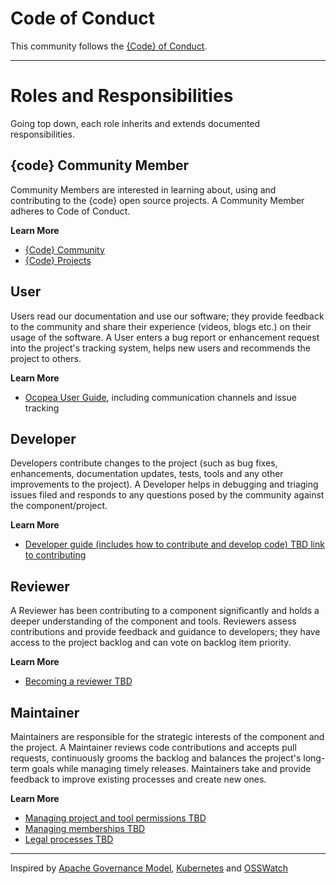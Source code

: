 # Code of Conduct
This community follows the [{Code} of
Conduct](https://github.com/codedellemc/community/blob/master/code-of-conduct.md).

---

# Roles and Responsibilities
Going top down, each role inherits and extends documented responsibilities.

## {code} Community Member
Community Members are interested in learning about, using and contributing to
the {code} open source projects. A Community Member adheres to Code of Conduct.

**Learn More**

* [{Code} Community](https://thecodeteam.com/community/)
* [{Code} Projects](https://thecodeteam.com/all-projects/)

## User
Users read our documentation and use our software; they provide feedback to the
community and share their experience (videos, blogs etc.) on their usage of the
software.  A User enters a bug report or enhancement request into the project's
tracking system, helps new users and recommends the project to others.

**Learn More** 

* [Ocopea User Guide](users.md), including communication channels and issue tracking

## Developer
Developers contribute changes to the project (such as bug fixes, enhancements,
documentation updates, tests, tools and any other improvements to the project).
A Developer helps in debugging and triaging issues filed and responds to any
questions posed by the community against the component/project.

**Learn More**

* [Developer guide (includes how to contribute and develop code) TBD link to contributing](tbd.md)

## Reviewer
A Reviewer has been contributing to a component significantly and holds a
deeper understanding of the component and tools.  Reviewers assess
contributions and provide feedback and guidance to developers; they have access
to the project backlog and can vote on backlog item priority.

**Learn More**

* [Becoming a reviewer TBD](tbd.md)

## Maintainer
Maintainers are responsible for the strategic interests of the component and
the project. A Maintainer reviews code contributions and accepts pull requests,
continuously grooms the backlog and balances the project's long-term goals
while managing timely releases.  Maintainers take and provide feedback to
improve existing processes and create new ones.

**Learn More**

* [Managing project and tool permissions TBD](tbd.md)
* [Managing memberships TBD](tbd.md)
* [Legal processes TBD](tbd.md)

---

Inspired by [Apache Governance
Model](https://www.apache.org/foundation/how-it-works.html),
[Kubernetes](https://github.com/kubernetes/community/blob/master/community-membership.md)
and [OSSWatch](http://oss-watch.ac.uk/resources/rolesinopensource)

